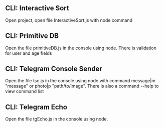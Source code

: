 ## CLI: Interactive Sort
Open project, open file InteractiveSort.js with node command   
## CLI: Primitive DB
Open the file primitiveDB.js in the console using node. There is validation for user and age fields  
## CLI: Telegram Console Sender
Open the file tsc.js in the console using node with command message|m "message" or photo|p "path/to/image".
There is also a command --help to view command list  
## CLI: Telegram Echo
Open the file tgEcho.js in the console using node.
